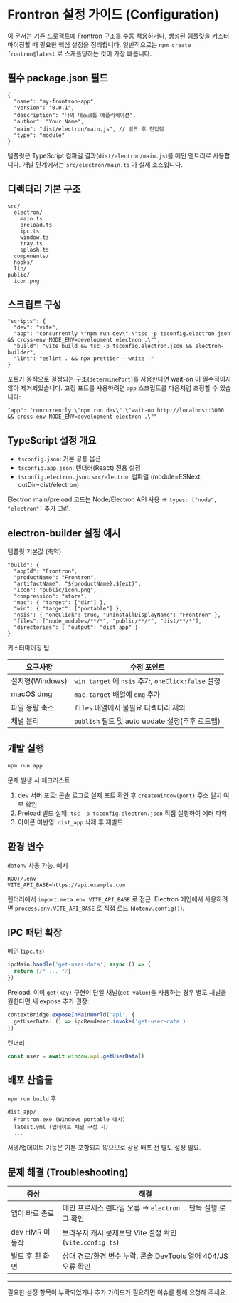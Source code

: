 # Frontron 설정 가이드 (Configuration)

이 문서는 기존 프로젝트에 Frontron 구조를 수동 적용하거나, 생성된 템플릿을 커스터마이징할 때 필요한 핵심 설정을 정리합니다. 일반적으로는 `npm create frontron@latest` 로 스캐폴딩하는 것이 가장 빠릅니다.

## 필수 package.json 필드

```jsonc
{
  "name": "my-frontron-app",
  "version": "0.0.1",
  "description": "나의 데스크톱 애플리케이션",
  "author": "Your Name",
  "main": "dist/electron/main.js", // 빌드 후 진입점
  "type": "module"
}
```

템플릿은 TypeScript 컴파일 결과(`dist/electron/main.js`)를 메인 엔트리로 사용합니다. 개발 단계에서는 `src/electron/main.ts` 가 실제 소스입니다.

## 디렉터리 기본 구조

```
src/
  electron/
    main.ts
    preload.ts
    ipc.ts
    window.ts
    tray.ts
    splash.ts
  components/
  hooks/
  lib/
public/
  icon.png
```

## 스크립트 구성

```jsonc
"scripts": {
  "dev": "vite",
  "app": "concurrently \"npm run dev\" \"tsc -p tsconfig.electron.json && cross-env NODE_ENV=development electron .\"",
  "build": "vite build && tsc -p tsconfig.electron.json && electron-builder",
  "lint": "eslint . && npx prettier --write ."
}
```

포트가 동적으로 결정되는 구조(`determinePort`)를 사용한다면 wait-on 이 필수적이지 않아 제거되었습니다. 고정 포트를 사용하려면 `app` 스크립트를 다음처럼 조정할 수 있습니다:

```jsonc
"app": "concurrently \"npm run dev\" \"wait-on http://localhost:3000 && cross-env NODE_ENV=development electron .\""
```

## TypeScript 설정 개요

- `tsconfig.json`: 기본 공통 옵션
- `tsconfig.app.json`: 렌더러(React) 전용 설정
- `tsconfig.electron.json`: `src/electron` 컴파일 (module=ESNext, outDir=dist/electron)

Electron main/preload 코드는 Node/Electron API 사용 → `types: ["node", "electron"]` 추가 고려.

## electron-builder 설정 예시

템플릿 기본값 (축약)
```jsonc
"build": {
  "appId": "Frontron",
  "productName": "Frontron",
  "artifactName": "${productName}.${ext}",
  "icon": "public/icon.png",
  "compression": "store",
  "mac": { "target": ["dir"] },
  "win": { "target": ["portable"] },
  "nsis": { "oneClick": true, "uninstallDisplayName": "Frontron" },
  "files": ["node_modules/**/*", "public/**/*", "dist/**/*"],
  "directories": { "output": "dist_app" }
}
```

커스터마이징 팁

| 요구사항 | 수정 포인트 |
| -------- | ----------- |
| 설치형(Windows) | `win.target` 에 `nsis` 추가, `oneClick:false` 설정 |
| macOS dmg | `mac.target` 배열에 `dmg` 추가 |
| 파일 용량 축소 | `files` 배열에서 불필요 디렉터리 제외 |
| 채널 분리 | `publish` 필드 및 auto update 설정(추후 로드맵) |

## 개발 실행

```bash
npm run app
```

문제 발생 시 체크리스트
1. dev 서버 포트: 콘솔 로그로 실제 포트 확인 후 `createWindow(port)` 주소 일치 여부 확인
2. Preload 빌드 실패: `tsc -p tsconfig.electron.json` 직접 실행하여 에러 파악
3. 아이콘 미반영: `dist_app` 삭제 후 재빌드

## 환경 변수

`dotenv` 사용 가능. 예시
```
ROOT/.env
VITE_API_BASE=https://api.example.com
```
렌더러에서 `import.meta.env.VITE_API_BASE` 로 접근. Electron 메인에서 사용하려면 `process.env.VITE_API_BASE` 로 직접 로드 (`dotenv.config()`).

## IPC 패턴 확장

메인 (`ipc.ts`)
```ts
ipcMain.handle('get-user-data', async () => {
  return {/* ... */}
})
```
Preload: 이미 `get(key)` 구현이 단일 채널(`get-value`)을 사용하는 경우 별도 채널을 원한다면 새 expose 추가 권장:
```ts
contextBridge.exposeInMainWorld('api', {
  getUserData: () => ipcRenderer.invoke('get-user-data')
})
```
렌더러
```ts
const user = await window.api.getUserData()
```

## 배포 산출물

`npm run build` 후
```
dist_app/
  Frontron.exe (Windows portable 예시)
  latest.yml (업데이트 채널 구성 시)
  ...
```

서명/업데이트 기능은 기본 포함되지 않으므로 상용 배포 전 별도 설정 필요.

##  문제 해결 (Troubleshooting)

| 증상 | 해결 |
| ---- | ---- |
| 앱이 바로 종료 | 메인 프로세스 런타임 오류 → `electron .` 단독 실행 로그 확인 |
| dev HMR 미동작 | 브라우저 캐시 문제보단 Vite 설정 확인 (`vite.config.ts`) |
| 빌드 후 흰 화면 | 상대 경로/환경 변수 누락, 콘솔 DevTools 열어 404/JS 오류 확인 |

<!-- (추후 Next.js 템플릿 추가 시 주의사항 섹션 재도입 예정) -->

---
필요한 설정 항목이 누락되었거나 추가 가이드가 필요하면 이슈를 통해 요청해 주세요.